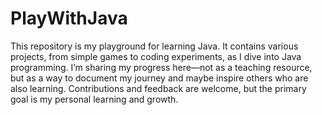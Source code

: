 # PlayWithJava
This repository is my playground for learning Java. It contains various projects, from simple games to coding experiments, as I dive into Java programming. I’m sharing my progress here—not as a teaching resource, but as a way to document my journey and maybe inspire others who are also learning. Contributions and feedback are welcome, but the primary goal is my personal learning and growth.
